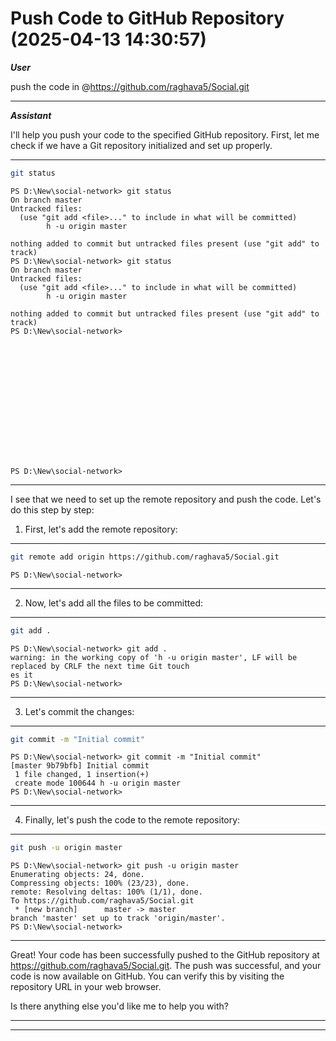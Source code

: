 <!-- Generated by SpecStory -->

# Push Code to GitHub Repository (2025-04-13 14:30:57)

_**User**_

push the code in @https://github.com/raghava5/Social.git 

---

_**Assistant**_

I'll help you push your code to the specified GitHub repository. First, let me check if we have a Git repository initialized and set up properly.


---

```bash
git status
```

```
PS D:\New\social-network> git status
On branch master
Untracked files:
  (use "git add <file>..." to include in what will be committed)
        h -u origin master

nothing added to commit but untracked files present (use "git add" to track)
PS D:\New\social-network> git status
On branch master
Untracked files:
  (use "git add <file>..." to include in what will be committed)
        h -u origin master

nothing added to commit but untracked files present (use "git add" to track)  
PS D:\New\social-network>















PS D:\New\social-network>
```

---

I see that we need to set up the remote repository and push the code. Let's do this step by step:

1. First, let's add the remote repository:


---

```bash
git remote add origin https://github.com/raghava5/Social.git
```

```
PS D:\New\social-network>

```

---

2. Now, let's add all the files to be committed:



---

```bash
git add .
```

```
PS D:\New\social-network> git add .
warning: in the working copy of 'h -u origin master', LF will be replaced by CRLF the next time Git touch
es it
PS D:\New\social-network>
```

---

3. Let's commit the changes:



---

```bash
git commit -m "Initial commit"
```

```
PS D:\New\social-network> git commit -m "Initial commit"
[master 9b79bfb] Initial commit
 1 file changed, 1 insertion(+)
 create mode 100644 h -u origin master
PS D:\New\social-network>
```

---

4. Finally, let's push the code to the remote repository:




---

```bash
git push -u origin master
```

```
PS D:\New\social-network> git push -u origin master
Enumerating objects: 24, done.
Compressing objects: 100% (23/23), done.
remote: Resolving deltas: 100% (1/1), done.
To https://github.com/raghava5/Social.git
 * [new branch]      master -> master
branch 'master' set up to track 'origin/master'.
PS D:\New\social-network>
```

---

Great! Your code has been successfully pushed to the GitHub repository at https://github.com/raghava5/Social.git. The push was successful, and your code is now available on GitHub. You can verify this by visiting the repository URL in your web browser.

Is there anything else you'd like me to help you with?

---



---

